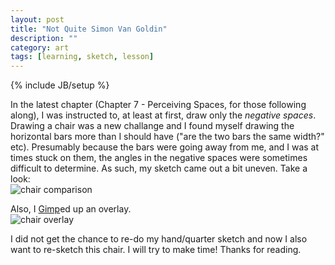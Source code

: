 ```yaml
---
layout: post
title: "Not Quite Simon Van Goldin"
description: ""
category: art
tags: [learning, sketch, lesson]
---
```

{% include JB/setup %}
<p> In the latest chapter (Chapter 7 - Perceiving Spaces, for those following along), I was instructed to, at least at first, draw only the <i>negative spaces</i>. Drawing a chair was a new challange and I found myself drawing the horizontal bars more than I should have ("are the two bars the same width?" etc). Presumably because the bars were going away from me, and I was at times stuck on them, the angles in the negative spaces were sometimes difficult to determine. As such, my sketch came out a bit uneven. Take a look:
<br/>
<img src="{{ BASE_PATH }}/assets/images/chair_comparison_sm.jpg" alt="chair comparison" class="img-left"/>
</p>
<p>Also, I <a href="http://www.gimp.org" alt="gimp.org"/>Gimp</a>ed up an overlay.<br/>
<img src="{{ BASE_PATH }}/assets/images/chair_overlay_sm.jpg" alt="chair overlay" class="img-left"/>
</p>
<p>I did not get the chance to re-do my hand/quarter sketch and now I also want to re-sketch this chair. I will try to make time! Thanks for reading.</p>
